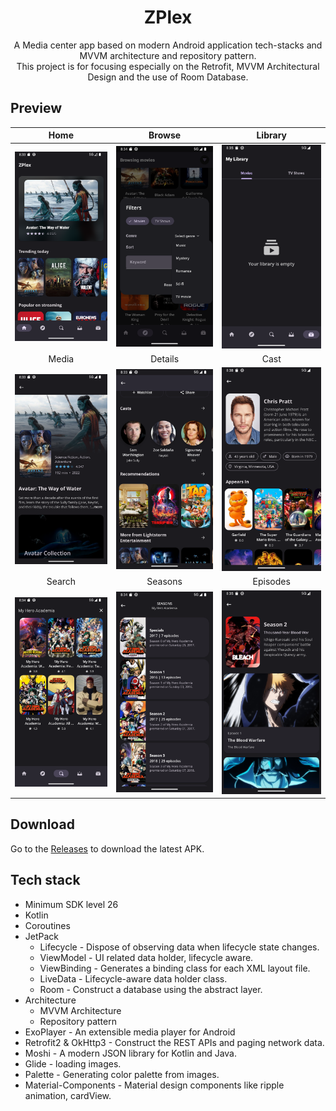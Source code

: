 <h1 align="center">ZPlex</h1>
<p align="center">  
A Media center app based on modern Android application tech-stacks and MVVM architecture and repository pattern.
<br>
This project is for focusing especially on the Retrofit, MVVM Architectural Design and the use of Room Database.
</p>

## Preview

Home|Browse|Library
:-----:|:-------------------------------:|:-----------:|
![Home](/images/home.png)|![Browse](/images/browse.png)|![Library](/images/library.png)
Media|Details|Cast
![Media](/images/media.png)|![Details](/images/details.png)|![Cast](/images/cast.png)
Search|Seasons|Episodes
![Search](/images/search.png)|![Seasons](/images/seasons.png)|![Episodes](/images/episodes.png)

## Download

Go to the [Releases](https://github.com/itszechs/ZPlex/releases) to download the latest APK.

## Tech stack

- Minimum SDK level 26
- Kotlin
- Coroutines
- JetPack
    - Lifecycle - Dispose of observing data when lifecycle state changes.
    - ViewModel - UI related data holder, lifecycle aware.
    - ViewBinding - Generates a binding class for each XML layout file.
    - LiveData - Lifecycle-aware data holder class.
    - Room - Construct a database using the abstract layer.
- Architecture
    - MVVM Architecture
    - Repository pattern
- ExoPlayer - An extensible media player for Android
- Retrofit2 & OkHttp3 - Construct the REST APIs and paging network data.
- Moshi - A modern JSON library for Kotlin and Java.
- Glide - loading images.
- Palette - Generating color palette from images.
- Material-Components - Material design components like ripple animation, cardView.
